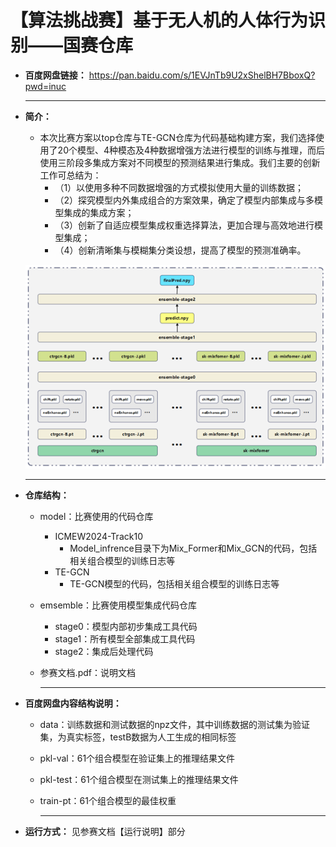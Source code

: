 # 【算法挑战赛】基于无人机的人体行为识别——国赛仓库

- **百度网盘链接：** https://pan.baidu.com/s/1EVJnTb9U2xShelBH7BboxQ?pwd=inuc

  ------

- **简介：**

  - 本次比赛方案以top仓库与TE-GCN仓库为代码基础构建方案，我们选择使用了20个模型、4种模态及4种数据增强方法进行模型的训练与推理，而后使用三阶段多集成方案对不同模型的预测结果进行集成。我们主要的创新工作可总结为：
    - （1）以使用多种不同数据增强的方式模拟使用大量的训练数据；
    - （2）探究模型内外集成组合的方案效果，确定了模型内部集成与多模型集成的集成方案；
    - （3）创新了自适应模型集成权重选择算法，更加合理与高效地进行模型集成；
    - （4）创新清晰集与模糊集分类设想，提高了模型的预测准确率。

  ![](/pic/架构.png)

  ------

- **仓库结构：**

  - model：比赛使用的代码仓库
    - ICMEW2024-Track10
      - Model_infrence目录下为Mix_Former和Mix_GCN的代码，包括相关组合模型的训练日志等
    - TE-GCN
      - TE-GCN模型的代码，包括相关组合模型的训练日志等
  - emsemble：比赛使用模型集成代码仓库
    - stage0：模型内部初步集成工具代码
    - stage1：所有模型全部集成工具代码
    - stage2：集成后处理代码
  - 参赛文档.pdf：说明文档

    ------

- **百度网盘内容结构说明：**
  - data：训练数据和测试数据的npz文件，其中训练数据的测试集为验证集，为真实标签，testB数据为人工生成的相同标签

  - pkl-val：61个组合模型在验证集上的推理结果文件

  - pkl-test：61个组合模型在测试集上的推理结果文件

  - train-pt：61个组合模型的最佳权重

    ------


- **运行方式：** 见参赛文档【运行说明】部分
